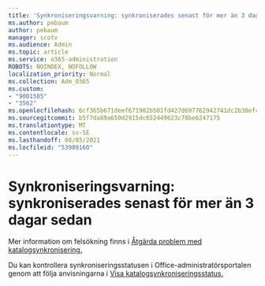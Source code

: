 ```yaml
---
title: 'Synkroniseringsvarning: synkroniserades senast för mer än 3 dagar sedan'
ms.author: pebaum
author: pebaum
manager: scotv
ms.audience: Admin
ms.topic: article
ms.service: o365-administration
ROBOTS: NOINDEX, NOFOLLOW
localization_priority: Normal
ms.collection: Adm_O365
ms.custom:
- "9001505"
- "3562"
ms.openlocfilehash: 6cf365b671deef671902b501fd427d697762942741dc2b30efc97b953c5e1878
ms.sourcegitcommit: b5f7da89a650d2915dc652449623c78be6247175
ms.translationtype: MT
ms.contentlocale: sv-SE
ms.lasthandoff: 08/05/2021
ms.locfileid: "53909160"
---
```

# <a name="sync-warning-last-synced-more-than-3-days-ago"></a>Synkroniseringsvarning: synkroniserades senast för mer än 3 dagar sedan

Mer information om felsökning finns i [Åtgärda problem med katalogsynkronisering.](https://docs.microsoft.com/office365/enterprise/fix-problems-with-directory-synchronization)

Du kan kontrollera synkroniseringsstatusen i Office-administratörsportalen genom att följa anvisningarna i [Visa katalogsynkroniseringsstatus.](https://docs.microsoft.com/office365/enterprise/view-directory-synchronization-status)

